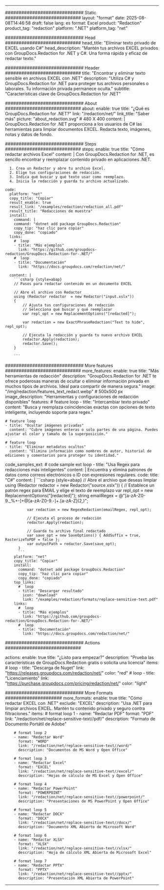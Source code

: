 
---
############################# Static ############################
layout: "format"
date:  2025-08-08T14:46:58
draft: false
lang: es
format: Excel
product: "Redaction"
product_tag: "redaction"
platform: ".NET"
platform_tag: "net"

############################# Head ############################
head_title: "Eliminar texto privado de EXCEL usando C#"
head_description: "Mantén tus archivos EXCEL privados con GroupDocs.Redaction for .NET y C#. Una forma rápida y eficaz de redactar texto."

############################# Header ############################
title: "Encontrar y eliminar texto sensible en archivos EXCEL con .NET" 
description: "Utiliza C# y GroupDocs.Redaction for .NET para proteger tus archivos personales o laborales. Tu información privada permanece oculta."
subtitle: "Características clave de GroupDocs.Redaction for .NET" 

############################# About ############################
about:
    enable: true
    title: "¿Qué es GroupDocs.Redaction for .NET?"
    link: "/redaction/net/"
    link_title: "Saber más"
    picture: "about_redaction.svg" # 480 X 400
    content: |
       GroupDocs.Redaction for .NET proporciona a los usuarios de C# las herramientas para limpiar documentos EXCEL. Redacta texto, imágenes, notas y datos de fondo.

############################# Steps ############################
steps:
    enable: true
    title: "Cómo redactar archivos Excel"
    content: |
      Con GroupDocs.Redaction for .NET, es sencillo encontrar y reemplazar contenido privado en aplicaciones .NET.
      
      1. Crea un Redactor y abre tu archivo Excel.
      2. Elige tus configuraciones de redacción.
      3. Indica qué buscar y qué texto usar como reemplazo.
      4. Inicia la redacción y guarda tu archivo actualizado.
   
    code:
      platform: "net"
      copy_title: "Copiar"
      result_enable: true
      result_link: "/examples/redaction/redaction_all.pdf"
      result_title: "Redacciones de muestra"
      install:
        command: |
        command: "dotnet add package GroupDocs.Redaction"
        copy_tip: "haz clic para copiar"
        copy_done: "copiado"
      links:
        #  loop
        - title: "Más ejemplos"
          link: "https://github.com/groupdocs-redaction/GroupDocs.Redaction-for-.NET/"
        #  loop
        - title: "Documentación"
          link: "https://docs.groupdocs.com/redaction/net/"
          
      content: |
        ```csharp {style=abap}
        // Pasos para redactar contenido en un documento EXCEL

        // Abre el archivo con Redactor
        using (Redactor redactor  = new Redactor("input.xslx"))
        {
            // Ajusta tus configuraciones de redacción
            // Selecciona qué buscar y qué reemplazar
            var repl_opt = new ReplacementOptions("[redacted]");
            
            var redaction = new ExactPhraseRedaction("Text to hide", repl_opt);

            // Ejecuta la redacción y guarda tu nuevo archivo EXCEL
            redactor.Apply(redaction);
            redactor.Save();
        }
        
        ```            


############################# More features ############################
more_features:
  enable: true
  title: "Más herramientas de redacción"
  description: "GroupDocs.Redaction for .NET te ofrece poderosas maneras de ocultar o eliminar información privada en muchos tipos de archivos. Ideal para compartir de manera segura."
  image: "/img/redaction/features_text_redact.webp" # 500x500 px
  image_description: "Herramientas y configuraciones de redacción disponibles"
  features:
    # feature loop
    - title: "Intercambiar texto privado"
      content: "Busca y reemplaza coincidencias exactas con opciones de texto inteligente, incluyendo soporte para regex."

    # feature loop
    - title: "Ocultar imágenes privadas"
      content: "Cubre imágenes enteras o solo partes de una página. Puedes ajustar el color y tamaño de la superposición."

    # feature loop
    - title: "Eliminar metadatos ocultos"
      content: "Elimina información como nombres de autor, historial de ediciones y comentarios para proteger tu identidad."
      
  code_samples_ext:
    # code sample ext loop
    - title: "Usa Regex para redacciones más inteligentes"
      content: |
        Encuentra y elimina patrones de datos como correos electrónicos o ID con expresiones regulares.
      code:
        title: "C#"
        content: |
          ```csharp {style=abap}
          //  Abre el archivo que deseas limpiar
          using (Redactor redactor  = new Redactor("source.xslx"))
          {
              // Establece un patrón regex para EMAIL y elige el texto de reemplazo
              var repl_opt = new ReplacementOptions("[redacted]");
              string emailRegex = @"[a-zA-Z0-9._%+-]+@[a-zA-Z0-9.-]+\.[a-zA-Z]{2,}";

              var redaction = new RegexRedaction(emailRegex, repl_opt);

              // Ejecuta el proceso de redacción
              redactor.Apply(redaction);

              // Guarda tu archivo final redactado
              var save_opt = new SaveOptions() { AddSuffix = true, RasterizeToPDF = false };
              var outputPath = redactor.Save(save_opt);
          }
          ```
        platform: "net"
        copy_title: "Copiar"
        install:
          command: "dotnet add package GroupDocs.Redaction"
          copy_tip: "haz clic para copiar"
          copy_done: "copiado"
        top_links:
          #  loop
          - title: "Descargar resultado"
            icon: "download"
            link: "/examples/redaction/formats/replace-sensitive-text.pdf"
        links:
          #  loop
          - title: "Más ejemplos"
            link: "https://github.com/groupdocs-redaction/GroupDocs.Redaction-for-.NET/"
          #  loop
          - title: "Documentación"
            link: "https://docs.groupdocs.com/redaction/net/"


############################# Actions ############################

actions:
  enable: true
  title: "¿Listo para empezar?"
  description: "Prueba las características de GroupDocs.Redaction gratis o solicita una licencia"
  items:
    #  loop
    - title: "Descarga de Nuget"
      link: "https://releases.groupdocs.com/redaction/net/"
      color: "red"
        #  loop
    - title: "Licenciamiento"
      link: "https://purchase.groupdocs.com/pricing/redaction/net/"
      color: "light"


############################# More Formats #####################
more_formats:
    enable: true
    title: "Cómo redactar EXCEL con .NET"
    exclude: "EXCEL"
    description: "Usa .NET para limpiar archivos EXCEL. Mantén tu contenido privado y seguro contra filtraciones."
    items: 
        # format loop 1
        - name: "Redactar PDF"
          format: "PDF"
          link: "/redaction/net/replace-sensitive-text//pdf/"
          description: "Formato de Documento Portátil de Adobe"

        # format loop 2
        - name: "Redactar Word"
          format: "WORD"
          link: "/redaction/net/replace-sensitive-text//word/"
          description: "Documentos de MS Word y Open Office"
          
        # format loop 3
        - name: "Redactar Excel"
          format: "EXCEL"
          link: "/redaction/net/replace-sensitive-text//excel/"
          description: "Hojas de cálculo de MS Excel y Open Office"

        # format loop 4
        - name: "Redactar PowerPoint"
          format: "POWERPOINT"
          link: "/redaction/net/replace-sensitive-text//powerpoint/"
          description: "Presentaciones de MS PowerPoint y Open Office"

        # format loop 5
        - name: "Redactar DOCX"
          format: "DOCX"
          link: "/redaction/net/replace-sensitive-text//docx/"
          description: "Documento XML Abierto de Microsoft Word"
          
        # format loop 6
        - name: "Redactar XLSX"
          format: "XLSX"
          link: "/redaction/net/replace-sensitive-text//xlsx/"
          description: "Hoja de cálculo XML Abierta de Microsoft Excel"
          
        # format loop 7
        - name: "Redactar PPTX"
          format: "PPTX"
          link: "/redaction/net/replace-sensitive-text//pptx/"
          description: "Presentación XML Abierta de PowerPoint"


---